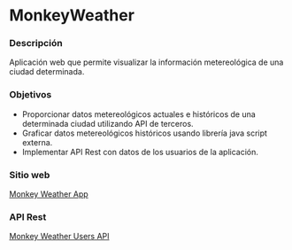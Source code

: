 # MonkeyWeather

### Descripción
Aplicación web que permite visualizar la información metereológica de una ciudad determinada.


### Objetivos
- Proporcionar datos metereológicos actuales e históricos de una determinada ciudad utilizando API de terceros.
- Graficar datos metereológicos históricos usando librería java script externa.
- Implementar API Rest con datos de los usuarios de la aplicación.

### Sitio web
[Monkey Weather App](http://monkeycode.tk/monkeyweather/)

### API Rest
[Monkey Weather Users API](http://monkeycode.tk/monkeyweather-userapi/)
